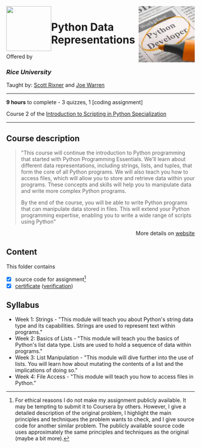 <a href="https://www.coursera.org/learn/python-representation">
  <img src="/img/Introduction_to_Scripting_in_Python_Specialization_logo.avif" width="150" align="right">
</a>

<img src="https://upload.wikimedia.org/wikipedia/en/7/7d/Rice_Logo_280_Blue.svg" width="120" height="120" align="left">

# Python Data Representations

Offered by 
### *Rice University*

Taught by: [Scott Rixner](https://www.coursera.org/instructor/~726142) and [Joe Warren](https://www.coursera.org/instructor/~527518)

---

**9 hours** to complete - 3 quizzes, 1 [coding assignment]

Course 2 of the [Introduction to Scripting in Python Specialization](../) 

---

## Course description

>"This course will continue the introduction to Python programming that started with Python Programming Essentials. We'll learn about different data representations, including strings, lists, and tuples, that form the core of all Python programs. We will also teach you how to access files, which will allow you to store and retrieve data within your programs. These concepts and skills will help you to manipulate data and write more complex Python programs.
>
>By the end of the course, you will be able to write Python programs that can manipulate data stored in files. This will extend your Python programming expertise, enabling you to write a wide range of scripts using Python"

<p align="right">More details on <a href="https://www.coursera.org/learn/python-representation">website</a></p>

## Content
This folder contains 
- [x] source code for assignment[^1]
- [x] [certificate](./Certificate/certificate.pdf) ([verification](certificate_link))

## Syllabus
- Week 1: Strings - 
  "This module will teach you about Python's string data type and its capabilities. Strings are used to represent text within programs."
- Week 2: Basics of Lists - "This module will teach you the basics of Python's list data type. Lists are used to hold a sequence of data within programs."
- Week 3: List Manipulation - "This module will dive further into the use of lists. You will learn how about mutating the contents of a list and the implications of doing so."
- Week 4: File Access - "This module will teach you how to access files in Python."

[^1]: For ethical reasons I do not make my assignment publicly available. It may be tempting to submit it to Coursera by others. However, I give a detailed description of the original problem, I highlight the main principles and techniques the problem wants to check, and I give source code for another similar problem. The publicly available source code uses approximately the same principles and techniques as the original (maybe a bit more). 
